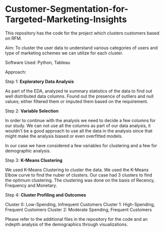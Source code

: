 # Customer-Segmentation-for-Targeted-Marketing-Insights

This repository has the code for the project which clusters customers based on RFM.

Aim: To cluster the user data to understand various categories of users and type of marketing schemes we can utilize for each cluster.

Software Used: Python, Tableau

Approach:

Step 1: **Exploratory Data Analysis**

As part of the EDA, analyzed te summary statistics of the data to find out well distributed data columns. Found out the presence of outliers and null values; either filtered them or imputed them based on the requirement.

Step 2: **Variable Selection**

In order to continue with the analysis we need to decide a few columns for our study. We can not use all the columns as part of our data analysis, it wouldn't be a good approach to use all the data in the analysis since that might make the analysis biased or even overfitted models.

In our case we have considered a few variables for clustering and a few for demographic analysis.

Step 3: **K-Means Clustering**

We used K-Means Clustering to cluster the data. We used the K-Means Elbow curve to find the nuber of clusters. Our case had 3 clusters to find the optimum clustering. The clustering was done on the basis of Recency, Frequency and Monetary.

Step 4: **Cluster Profiling and Outcomes**

Cluster 0: Low-Spending, Infrequent Customers
Cluster 1: High-Spending, Frequent Customers
Cluster 2: Moderate Spending, Frequent Customers

Please refer to the additional files in the repository for the code and an indepth analysis of the demographics through visualizations.
